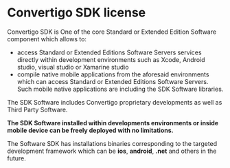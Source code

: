 # Convertigo SDK license

Convertigo SDK is One of the core Standard or Extended Edition Software component which allows to:
 
-	access Standard or Extended Editions Software Servers services directly within development environments such as Xcode, Android studio, visual studio or Xamarine studio
-	compile native mobile applications from the aforesaid environments which can access Standard or Extended Editions Software Servers. Such mobile native applications are including the SDK Software libraries.


The SDK Software includes Convertigo proprietary developments as well as Third Party Software.

**The SDK Software installed within developments environments or inside mobile device can be freely deployed with no limitations.**

The Software SDK has installations binaries corresponding to the targeted development framework which can be **ios**, **android**, **.net** and others in the future.
